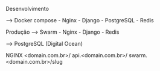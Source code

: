 Desenvolvimento

--> Docker compose
    - Nginx
    - Django
    - PostgreSQL
    - Redis

Produção
--> Swarm
    - Nginx
    - Django
    - Redis

--> PostgreSQL (Digital Ocean)



NGINX
<domain.com.br>/<slug>
api.<domain.com.br>/<slug>
swarm.<domain.com.br>/slug